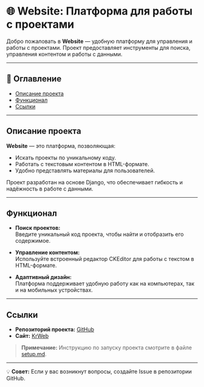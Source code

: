 # 🌐 Website: Платформа для работы с проектами

Добро пожаловать в **Website** — удобную платформу для управления и работы с проектами. Проект предоставляет инструменты для поиска, управления контентом и работы с данными.

---

## 📖 Оглавление
- [Описание проекта](#описание-проекта)
- [Функционал](#функционал)
- [Ссылки](#ссылки)

---

## Описание проекта
**Website** — это платформа, позволяющая:
- Искать проекты по уникальному коду.
- Работать с текстовым контентом в HTML-формате.
- Удобно представлять материалы для пользователей.

Проект разработан на основе Django, что обеспечивает гибкость и надёжность в работе с данными.

---

## Функционал
- **Поиск проектов:**  
  Введите уникальный код проекта, чтобы найти и отобразить его содержимое.
  
- **Управление контентом:**  
  Используйте встроенный редактор CKEditor для работы с текстом в HTML-формате.
  
- **Адаптивный дизайн:**  
  Платформа поддерживает удобную работу как на компьютерах, так и на мобильных устройствах.

---

## Ссылки
- **Репозиторий проекта:** [GitHub](https://github.com/124476/DjangoExmple-Prerelease/)
- **Сайт:** [KrWeb](https://KrWeb.pythonanywhere.com/)

> **Примечание:** Инструкцию по запуску проекта смотрите в файле [setup.md](setup.md).

---

💡 **Совет:** Если у вас возникнут вопросы, создайте Issue в репозитории GitHub.
